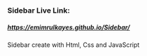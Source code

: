 ### Sidebar Live Link:
##### https://emimrulkayes.github.io/Sidebar/

Sidebar create with Html, Css and JavaScript
